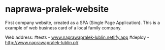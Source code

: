 # naprawa-pralek-website

First company website, created as a SPA (Single Page Application). 
This is a example of web business card of a local family company.

Web address: 
#tests - www.naprawapralek-lublin.netlify.app
#deploy - http://www.naprawapralek-lublin.pl/
